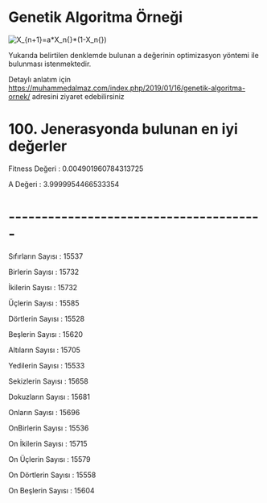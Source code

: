 # Genetik Algoritma Örneği

<img src="https://latex.codecogs.com/gif.latex?X_{n&plus;1}=a*X_n{}*(1-X_n{})" title="X_{n+1}=a*X_n{}*(1-X_n{})" />

Yukarıda belirtilen denklemde bulunan a değerinin optimizasyon yöntemi ile bulunması istenmektedir.

Detaylı anlatım için https://muhammedalmaz.com/index.php/2019/01/16/genetik-algoritma-ornek/ adresini ziyaret edebilirsiniz

# 100. Jenerasyonda bulunan en iyi değerler

Fitness Değeri : 0.004901960784313725

A Değeri       : 3.9999954466533354

# ---------------------------------------

Sıfırların Sayısı   : 15537

Birlerin Sayısı     : 15732

İkilerin Sayısı     : 15732

Üçlerin Sayısı      : 15585

Dörtlerin Sayısı    : 15528

Beşlerin Sayısı     : 15620

Altıların Sayısı    : 15705

Yedilerin Sayısı    : 15533

Sekizlerin Sayısı   : 15658

Dokuzların Sayısı   : 15681

Onların Sayısı      : 15696

OnBirlerin Sayısı   : 15536

On İkilerin Sayısı  : 15715

On Üçlerin Sayısı   : 15579

On Dörtlerin Sayısı : 15558

On Beşlerin Sayısı  : 15604
